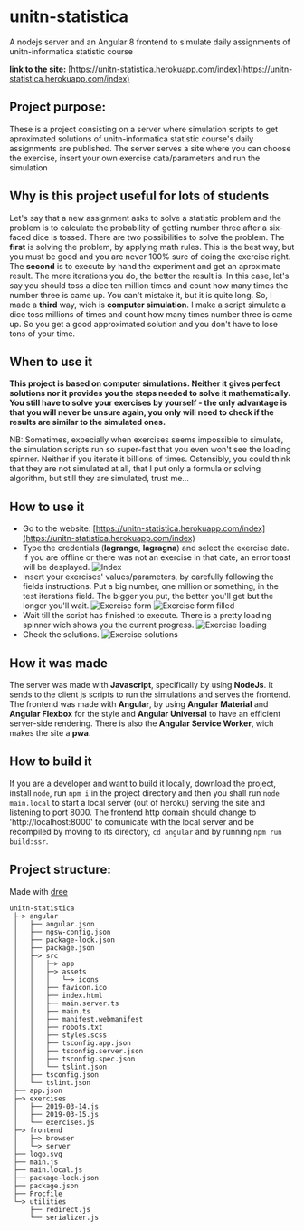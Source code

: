 # unitn-statistica
A nodejs server and an Angular 8 frontend to simulate daily assignments of unitn-informatica statistic course

__link to the site:__ [https://unitn-statistica.herokuapp.com/index](https://unitn-statistica.herokuapp.com/index)

## Project purpose:
These is a project consisting on a server where simulation scripts to get aproximated solutions of unitn-informatica statistic course's daily assignments are published. The server serves a site where you can choose the exercise, insert your own exercise data/parameters and run the simulation

## Why is this project useful for lots of students
Let's say that a new assignment asks to solve a statistic problem and the problem is to calculate the probability of getting number three after a six-faced dice is tossed. There are two possibilities to solve the problem. The **first** is solving the problem, by applying math rules. This is the best way, but you must be good and you are never 100% sure of doing the exercise right. The **second** is to execute by hand the experiment and get an aproximate result. The more iterations you do, the better the result is. In this case, let's say you should toss a dice ten million times and count how many times the number three is came up. You can't mistake it, but it is quite long. So, I made a **third** way, wich is **computer simulation**. I make a script simulate a dice toss millions of times and count how many times number three is came up. So you get a good approximated solution and you don't have to lose tons of your time.

## When to use it
**This project is based on computer simulations. Neither it gives perfect solutions nor it provides you the steps needed to solve it mathematically. You still have to solve your exercises by yourself - the only advantage is that you will never be unsure again, you only will need to check if the results are similar to the simulated ones.**

NB: Sometimes, expecially when exercises seems impossible to simulate, the simulation scripts run so super-fast that you even won't see the loading spinner. Neither if you iterate it billions of times. Ostensibly, you could think that they are not simulated at all, that I put only a formula or solving algorithm, but still they are simulated, trust me...

## How to use it

* Go to the website: [https://unitn-statistica.herokuapp.com/index](https://unitn-statistica.herokuapp.com/index)
* Type the credentials (__lagrange__, __lagragna__) and select the exercise date. If you are offline or there was not an exercise in that date, an error toast will be desplayed.
![Index](https://github.com/euberdeveloper/unitn-statistica/blob/master/doc/index.png)
* Insert your exercises' values/parameters, by carefully following the fields instructions. Put a big number, one million or something, in the test iterations field. The bigger you put, the better you'll get but the longer you'll wait.
![Exercise form](https://github.com/euberdeveloper/unitn-statistica/blob/master/doc/exercise_form.png)
![Exercise form filled](https://github.com/euberdeveloper/unitn-statistica/blob/master/doc/exercise_form_filled.png)
* Wait till the script has finished to execute. There is a pretty loading spinner wich shows you the current progress.
![Exercise loading](https://github.com/euberdeveloper/unitn-statistica/blob/master/doc/exercise_loading.png)
* Check the solutions.
![Exercise solutions](https://github.com/euberdeveloper/unitn-statistica/blob/master/doc/exercise_solutions.png)

## How it was made
The server was made with **Javascript**, specifically by using **NodeJs**. It sends to the client js scripts to run the simulations and serves the frontend. The frontend was made with **Angular**, by using **Angular Material** and **Angular Flexbox** for the style and **Angular Universal** to have an efficient server-side rendering. There is also the **Angular Service Worker**, wich makes the site a **pwa**.

## How to build it
If you are a developer and want to build it locally, download the project, install `node`, run `npm i` in the project directory and then you shall run `node main.local` to start a local server (out of heroku) serving the site and listening to port 8000. The frontend http domain should change to 'http://localhost:8000' to comunicate with the local server and be recompiled by moving to its directory, `cd angular` and by running `npm run build:ssr`.

## Project structure:

Made with [dree](https://github.com/euberdeveloper/dree)

```
unitn-statistica
 ├─> angular
 │   ├── angular.json
 │   ├── ngsw-config.json
 │   ├── package-lock.json
 │   ├── package.json
 │   ├─> src
 │   │   ├─> app
 │   │   ├─> assets
 │   │   │   └─> icons
 │   │   ├── favicon.ico
 │   │   ├── index.html
 │   │   ├── main.server.ts
 │   │   ├── main.ts
 │   │   ├── manifest.webmanifest
 │   │   ├── robots.txt
 │   │   ├── styles.scss
 │   │   ├── tsconfig.app.json
 │   │   ├── tsconfig.server.json
 │   │   ├── tsconfig.spec.json
 │   │   └── tslint.json
 │   ├── tsconfig.json
 │   └── tslint.json
 ├── app.json
 ├─> exercises
 │   ├── 2019-03-14.js
 │   ├── 2019-03-15.js
 │   └── exercises.js
 ├─> frontend
 │   ├─> browser
 │   └─> server
 ├── logo.svg
 ├── main.js
 ├── main.local.js
 ├── package-lock.json
 ├── package.json
 ├── Procfile
 └─> utilities
     ├── redirect.js
     └── serializer.js
```

